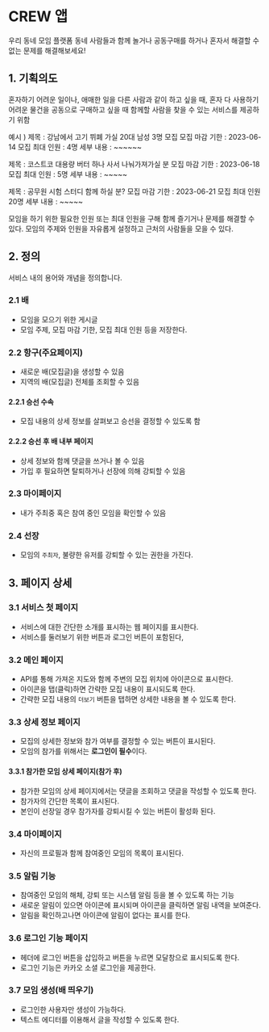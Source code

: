 # CREW 앱 
우리 동네 모임 플랫폼 
동네 사람들과 함께 놀거나 공동구매를 하거나 혼자서 해결할 수 없는 문제를 해결해보세요!

## 1. 기획의도
혼자하기 어려운 일이나, 애매한 일을 다른 사람과 같이 하고 싶을 때, 혼자 다 사용하기 어려운 물건을 공동으로 구매하고 싶을 때 함께할 사람을 찾을 수 있는 서비스를 제공하기 위함

예시 ) 
제목 : 강남에서 고기 뷔폐 가실 20대 남성 3명 모집 
모집 마감 기한 : 2023-06-14
모집 최대 인원 : 4명
세부 내용 : ~~~~~~

제목 : 코스트코 대용량 버터 하나 사서 나눠가져가실 분 
모집 마감 기한 : 2023-06-18
모집 최대 인원 : 5명 
세부 내용 : ~~~~~

제목 : 공무원 시험 스터디 함께 하실 분?
모집 마감 기한 : 2023-06-21
모집 최대 인원 20명
세부 내용 : ~~~~~

모임을 하기 위한 필요한 인원 또는 최대 인원을 구해 함께 즐기거나 문제를 해결할 수 있다.
모임의 주제와 인원을 자유롭게 설정하고 근처의 사람들을 모을 수 있다.
## 2. 정의
서비스 내의 용어와 개념을 정의합니다.
### 2.1 배 
- 모임을 모으기 위한 게시글
- 모임 주제, 모집 마감 기한, 모집 최대 인원 등을 저장한다.
### 2.2 항구(주요페이지)
- 새로운 배(모집글)을 생성할 수 있음
- 지역의 배(모집글) 전체를 조회할 수 있음
#### 2.2.1 승선 수속
- 모집 내용의 상세 정보를 살펴보고 승선을 결정할 수 있도록 함
#### 2.2.2 승선 후 배 내부 페이지
- 상세 정보와 함께 댓글을 쓰거나 볼 수 있음 
- 가입 후 필요하면 탈퇴하거나 선장에 의해 강퇴할 수 있음 
### 2.3 마이페이지
 - 내가 주최중 혹은 참여 중인 모임을 확인할 수 있음
### 2.4 선장
- 모임의 `주최자`, 불량한 유저를 강퇴할 수 있는 권한을 가진다.
## 3. 페이지 상세
### 3.1 서비스 첫 페이지
- 서비스에 대한 간단한 소개를 표시하는 웹 페이지를 표시한다. 
- 서비스를 둘러보기 위한 버튼과 로그인 버튼이 포함된다,
### 3.2 메인 페이지
- API를 통해 가져온 지도와 함께 주변의 모집 위치에 아이콘으로 표시한다.
- 아이콘을 탭(클릭)하면 간략한 모집 내용이 표시되도록 한다. 
- 간략한 모집 내용의 `더보기` 버튼을 탭하면 상세한 내용을 볼 수 있도록 한다. 
### 3.3 상세 정보 페이지
- 모집의 상세한 정보와 참가 여부를 결정할 수 있는 버튼이 표시된다. 
- 모임의 참가를 위해서는 **로그인이 필수**이다.

#### 3.3.1 참가한 모임 상세 페이지(참가 후)
- 참가한 모임의 상세 페이지에서는 댓글을 조회하고 댓글을 작성할 수 있도록 한다.
- 참가자의 간단한 목록이 표시된다.
- 본인이 선장일 경우 참가자를 강퇴시킬 수 있는 버튼이 활성화 된다.
### 3.4 마이페이지
- 자신의 프로필과 함께 참여중인 모임의 목록이 표시된다.
### 3.5 알림 기능
- 참여중인 모임의 해체, 강퇴 또는 시스템 알림 등을 볼 수 있도록 하는 기능
- 새로운 알림이 있으면 아이콘에 표시되며 아이콘을 클릭하면 알림 내역을 보여준다.
- 알림을 확인하고나면 아이콘에 알림이 없다는 표시를 한다.
### 3.6 로그인 기능 페이지
- 헤더에 로그인 버튼을 삽입하고 버튼을 누르면 모달창으로 표시되도록 한다.
- 로그인 기능은 카카오 소셜 로그인을 제공한다.
### 3.7 모임 생성(배 띄우기)
- 로그인한 사용자만 생성이 가능하다.
- 텍스트 에디터를 이용해서 글을 작성할 수 있도록 한다.
